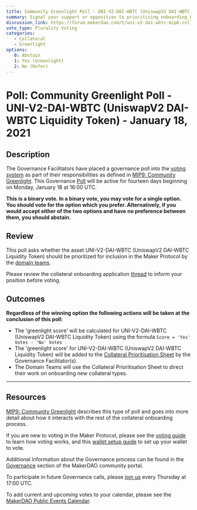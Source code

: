 ```yaml
---
title: Community Greenlight Poll - UNI-V2-DAI-WBTC (UniswapV2 DAI-WBTC Liquidity Token) - January 18, 2021
summary: Signal your support or opposition to prioritising onboarding UNI-V2-DAI-WBTC (UniswapV2 DAI-WBTC Liquidity Token). 
discussion_link: https://forum.makerdao.com/t/uni-v2-dai-wbtc-mip6-collateral-onboarding-application/5605
vote_type: Plurality Voting
categories:
   - Collateral
   - Greenlight
options:
   0: Abstain
   1: Yes (Greenlight)
   2: No (Defer)
---
```

# Poll: Community Greenlight Poll - UNI-V2-DAI-WBTC (UniswapV2 DAI-WBTC Liquidity Token) - January 18, 2021

## Description

The Governance Facilitators have placed a governance poll into the [voting system](https://vote.makerdao.com/polling) as part of their responsibilities as defined in [MIP9: Community Greenlight](https://github.com/makerdao/mips/blob/Accepted/MIP9/mip9.md). This Governance [Poll](https://community-development.makerdao.com/en/learn/governance/on-chain-gov) will be active for fourteen days beginning on Monday, January 18 at 16:00 UTC.

**This is a binary vote. In a binary vote, you may vote for a single option. You should vote for the option which you prefer. Alternatively, if you would accept either of the two options and have no preference between them, you should abstain.**

## Review

This poll asks whether the asset UNI-V2-DAI-WBTC (UniswapV2 DAI-WBTC Liquidity Token) should be prioritized for inclusion in the Maker Protocol by the [domain teams](https://github.com/makerdao/mips/blob/Accepted/MIP7/mip7.md#mip7c2-the-current-domain-roles-list). 

Please review the collateral onboarding application [thread](https://forum.makerdao.com/t/uni-v2-dai-wbtc-mip6-collateral-onboarding-application/5605) to inform your position before voting.

## Outcomes

**Regardless of the winning option the following actions will be taken at the conclusion of this poll:**
* The 'greenlight score' will be calculated for UNI-V2-DAI-WBTC (UniswapV2 DAI-WBTC Liquidity Token) using the formula `Score = 'Yes' Votes - 'No' Votes`
* The 'greenlight score' for UNI-V2-DAI-WBTC (UniswapV2 DAI-WBTC Liquidity Token) will be added to the [Collateral Prioritisation Sheet](https://docs.google.com/spreadsheets/d/1IX9e2fyfz7djtDMKn5gMyGsyFxHoY75GncMbAjnSXrM/edit#gid=0) by the Governance Facilitator(s).
* The Domain Teams will use the Collateral Prioritisation Sheet to direct their work on onboarding new collateral types.

---

## Resources

[MIP9: Community Greenlight](https://github.com/makerdao/mips/blob/Accepted/MIP9/mip9.md) describes this type of poll and goes into more detail about how it interacts with the rest of the collateral onboarding process.

If you are new to voting in the Maker Protocol, please see the [voting guide](https://community-development.makerdao.com/en/learn/governance/how-voting-works/) to learn how voting works, and this [wallet setup guide](https://community-development.makerdao.com/en/learn/governance/voting-setup/) to set up your wallet to vote.

Additional information about the Governance process can be found in the [Governance](https://community-development.makerdao.com/en/learn/governance) section of the MakerDAO community portal.

To participate in future Governance calls, please [join us](https://github.com/makerdao/community/tree/master/governance/governance-and-risk-meetings) every Thursday at 17:00 UTC.

To add current and upcoming votes to your calendar, please see the [MakerDAO Public Events Calendar](https://calendar.google.com/calendar/embed?src=makerdao.com_3efhm2ghipksegl009ktniomdk%40group.calendar.google.com&ctz=UTC&mode=week&showCalendars=0&showPrint=0).
